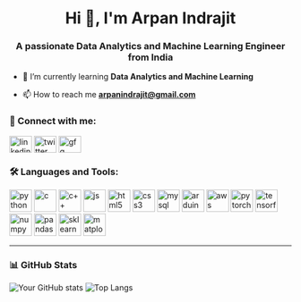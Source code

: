 <h1 align="center">Hi 👋, I'm Arpan Indrajit</h1>
<h3 align="center">A passionate Data Analytics and Machine Learning Engineer from India</h3>

- 🌱 I’m currently learning **Data Analytics and Machine Learning**

- 📫 How to reach me **arpanindrajit@gmail.com**

### 🔗 Connect with me:
<p align="left">
<a href="https://www.linkedin.com/in/arpan-indrajit-869228203/" target="blank"><img align="center" src="https://cdn.jsdelivr.net/gh/devicons/devicon/icons/linkedin/linkedin-original.svg" alt="linkedin" height="30" width="40" /></a>
<a href="https://twitter.com/your-handle" target="blank"><img align="center" src="https://cdn.jsdelivr.net/gh/devicons/devicon/icons/twitter/twitter-original.svg" alt="twitter" height="30" width="40" /></a>
<a href="https://auth.geeksforgeeks.org/user/your-username" target="blank"><img align="center" src="https://upload.wikimedia.org/wikipedia/commons/4/43/GeeksforGeeks.svg" alt="gfg" height="30" width="40" /></a>
</p>

### 🛠️ Languages and Tools:
<p align="left">
  <img src="https://cdn.jsdelivr.net/gh/devicons/devicon/icons/python/python-original.svg" alt="python" width="40" height="40"/>
  <img src="https://cdn.jsdelivr.net/gh/devicons/devicon/icons/c/c-original.svg" alt="c" width="40" height="40"/>
  <img src="https://cdn.jsdelivr.net/gh/devicons/devicon/icons/cplusplus/cplusplus-original.svg" alt="c++" width="40" height="40"/>
  <img src="https://cdn.jsdelivr.net/gh/devicons/devicon/icons/javascript/javascript-original.svg" alt="js" width="40" height="40"/>
  <img src="https://cdn.jsdelivr.net/gh/devicons/devicon/icons/html5/html5-original.svg" alt="html5" width="40" height="40"/>
  <img src="https://cdn.jsdelivr.net/gh/devicons/devicon/icons/css3/css3-original.svg" alt="css3" width="40" height="40"/>
  <img src="https://cdn.jsdelivr.net/gh/devicons/devicon/icons/mysql/mysql-original.svg" alt="mysql" width="40" height="40"/>
  <img src="https://cdn.jsdelivr.net/gh/devicons/devicon/icons/arduino/arduino-original.svg" alt="arduino" width="40" height="40"/>
  <img src="https://cdn.jsdelivr.net/gh/devicons/devicon/icons/aws/aws-original.svg" alt="aws" width="40" height="40"/>
  <img src="https://upload.wikimedia.org/wikipedia/commons/1/10/PyTorch_logo_icon.svg" alt="pytorch" width="40" height="40"/>
  <img src="https://www.vectorlogo.zone/logos/tensorflow/tensorflow-icon.svg" alt="tensorflow" width="40" height="40"/>
  <img src="https://www.vectorlogo.zone/logos/numpy/numpy-icon.svg" alt="numpy" width="40" height="40"/>
  <img src="https://www.vectorlogo.zone/logos/pandas/pandas-icon.svg" alt="pandas" width="40" height="40"/>
  <img src="https://www.vectorlogo.zone/logos/scikit_learn/scikit_learn-icon.svg" alt="sklearn" width="40" height="40"/>
  <img src="https://www.vectorlogo.zone/logos/matplotlib/matplotlib-icon.svg" alt="matplotlib" width="40" height="40"/>
</p>

---

### 📊 GitHub Stats
![Your GitHub stats](https://github-readme-stats.vercel.app/api?username=arpanindrajit&show_icons=true&theme=radical)
![Top Langs](https://github-readme-stats.vercel.app/api/top-langs/?username=arpanindrajit&layout=compact&theme=radical)


